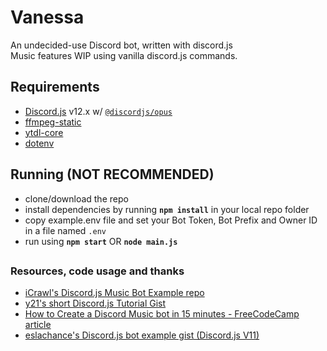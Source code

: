 # Vanessa
An undecided-use Discord bot, written with discord.js  
Music features WIP using vanilla discord.js commands.

## Requirements
- [Discord.js](https://github.com/discordjs/discord.js) v12.x w/ [`@discordjs/opus`](https://github.com/discordjs/opus)
- [ffmpeg-static](https://github.com/eugeneware/ffmpeg-static)
- [ytdl-core](https://github.com/fent/node-ytdl-core)
- [dotenv](https://github.com/motdotla/dotenv)

## Running (NOT RECOMMENDED)
- clone/download the repo
- install dependencies by running **`npm install`** in your local repo folder
- copy example.env file and set your Bot Token, Bot Prefix and Owner ID in a file named `.env`
- run using **`npm start`** OR **`node main.js`**

##

### Resources, code usage and thanks
- [iCrawl's Discord.js Music Bot Example repo](https://github.com/iCrawl/discord-music-bot)
- [y21's short Discord.js Tutorial Gist](https://gist.github.com/y21/a599ef74c8746341dbcbd32093a69eb8)
- [How to Create a Discord Music bot in 15 minutes - FreeCodeCamp article](https://www.freecodecamp.org/news/how-to-create-a-discord-bot-under-15-minutes-fb2fd0083844/)
- [eslachance's Discord.js bot example gist (Discord.js V11)](https://gist.github.com/eslachance/3349734a98d30011bb202f47342601d3)
